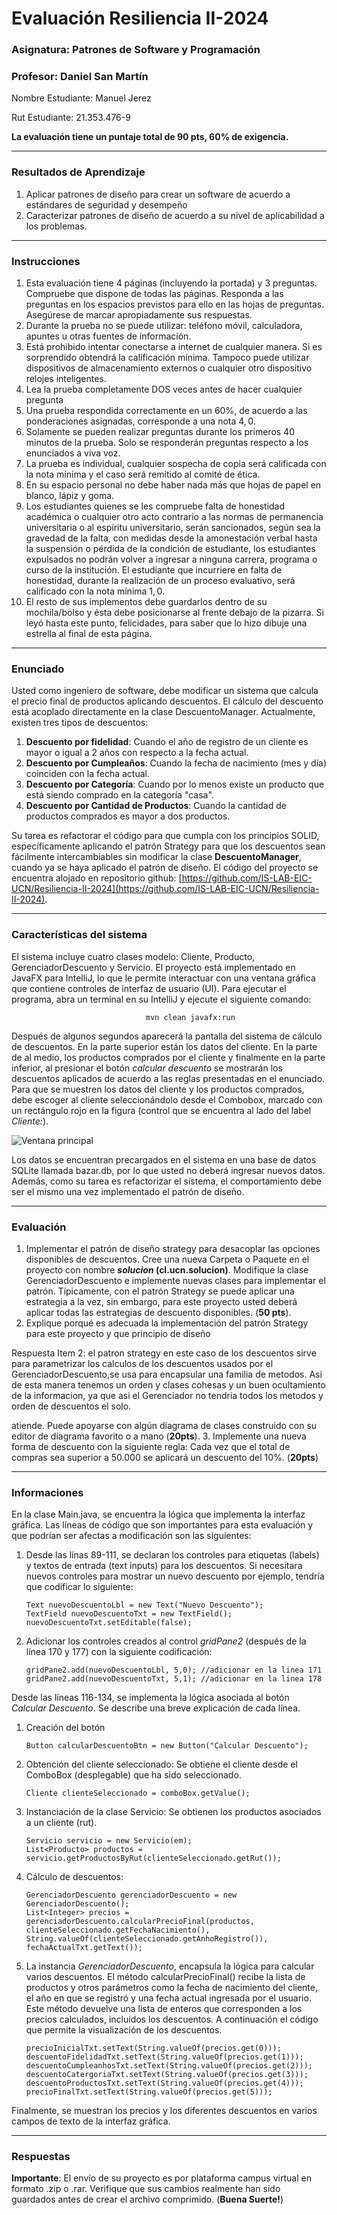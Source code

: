 # Evaluación Resiliencia II-2024

### Asignatura: Patrones de Software y Programación

### Profesor: Daniel San Martín

Nombre Estudiante: Manuel Jerez

Rut Estudiante: 21.353.476-9

**La evaluación tiene un puntaje total de 90 pts, 60% de exigencia.**
<hr>

### Resultados de Aprendizaje

1.	Aplicar patrones de diseño para crear un software de acuerdo a estándares de seguridad y desempeño
2.  Caracterizar patrones de diseño de acuerdo a su nivel de aplicabilidad a los problemas.

<hr>

### Instrucciones

1. Esta evaluación tiene $4$ páginas  (incluyendo la portada) y $3$ preguntas. Compruebe que dispone de todas las páginas. Responda a las preguntas en los espacios previstos para ello en las hojas de preguntas. Asegúrese de marcar apropiadamente sus respuestas.
2. Durante la prueba no se puede utilizar: teléfono móvil, calculadora, apuntes u otras fuentes de información.
3. Está prohibido intentar conectarse a internet de cualquier manera. Si es sorprendido obtendrá la calificación mínima. Tampoco puede utilizar dispositivos de almacenamiento externos o cualquier otro dispositivo relojes inteligentes.
4. Lea la prueba completamente DOS veces antes de hacer cualquier pregunta
5. Una prueba respondida correctamente en un $60\%$, de acuerdo a las ponderaciones asignadas, corresponde a una nota $4,0$.
6. Solamente se pueden realizar preguntas durante los primeros $40$ minutos de la prueba. Solo se responderán preguntas respecto a los enunciados a viva voz.
7. La prueba es individual, cualquier sospecha de copia será calificada con la nota mínima y el caso será remitido al comité de ética.
8. En su espacio personal no debe haber nada más que hojas de papel en blanco, lápiz y goma.
9. Los estudiantes quienes se les compruebe falta de honestidad académica o cualquier otro acto contrario a las normas de permanencia universitaria o al espíritu universitario, serán sancionados, según sea la gravedad de la falta, con medidas desde la amonestación verbal hasta la suspensión o pérdida de la condición de estudiante, los estudiantes expulsados no podrán volver a ingresar a ninguna carrera, programa o curso de la institución. El estudiante que incurriere en falta de honestidad, durante la realización de un proceso evaluativo, será calificado con la nota mínima $1,0$.
10. El resto de sus implementos debe guardarlos dentro de su mochila/bolso y ésta debe posicionarse al frente debajo de la pizarra. Si leyó hasta este punto, felicidades, para saber que lo hizo dibuje una estrella al final de esta página.

<hr>

### Enunciado

Usted como ingeniero de software, debe modificar un sistema que calcula el precio final de productos aplicando descuentos. 
El cálculo del descuento está acoplado directamente en la clase DescuentoManager. Actualmente, existen tres tipos de 
descuentos: 

1. **Descuento por fidelidad**: Cuando el año de registro de un cliente es mayor o igual a 2 años con respecto a la fecha
actual.
2. **Descuento por Cumpleaños**: Cuando la fecha de nacimiento (mes y día) coinciden con la fecha actual.
3. **Descuento por Categoría**: Cuando por lo menos existe un producto que está siendo comprado en la categoría "casa".
4. **Descuento por Cantidad de Productos**: Cuando la cantidad de productos comprados es mayor a dos productos.

Su tarea es refactorar el código para que cumpla con los principios SOLID, específicamente aplicando el patrón Strategy 
para que los descuentos sean fácilmente intercambiables sin modificar la clase **DescuentoManager**, cuando ya se haya aplicado
el patrón de diseño. El código del proyecto se encuentra alojado en repositorio github: [https://github.com/IS-LAB-EIC-UCN/Resiliencia-II-2024](https://github.com/IS-LAB-EIC-UCN/Resiliencia-II-2024).

<hr>

### Características del sistema

El sistema incluye cuatro clases modelo: Cliente, Producto, GerenciadorDescuento y Servicio. El proyecto está implementado 
en JavaFX para IntelliJ, lo que le permite interactuar con una ventana gráfica que contiene controles de interfaz de 
usuario (UI). Para ejecutar el programa, abra un terminal en su IntelliJ y ejecute el siguiente comando:

                                  mvn clean javafx:run

Después de algunos segundos aparecerá la pantalla del sistema de cálculo de descuentos. En la parte superior están
los datos del cliente. En la parte de al medio, los productos comprados por el cliente y finalmente en la parte 
inferior, al presionar el botón _calcular descuento_ se mostrarán los descuentos aplicados de acuerdo a las reglas
presentadas en el enunciado. Para que se muestren los datos del cliente y los productos comprados, debe escoger al cliente
seleccionándolo desde el Combobox, marcado con un rectángulo rojo en la figura (control que se encuentra al lado del label _Cliente:_).

![Ventana principal](imagenes/1.png)

Los datos se encuentran precargados en el sistema en una base de datos SQLite llamada bazar.db, por lo que usted no
deberá ingresar nuevos datos. Además, como su tarea es refactorizar el sistema, el comportamiento debe ser el mismo 
una vez implementado el patrón de diseño.

<hr>

### Evaluación

1. Implementar el patrón de diseño strategy para desacoplar las opciones disponibles de descuentos. Cree una nueva
Carpeta o Paquete en el proyecto con nombre **_solucion_ (cl.ucn.solucion)**. Modifique la clase GerenciadorDescuento
e implemente nuevas clases para implementar el patrón. Típicamente, con el patrón Strategy se puede aplicar una estrategia 
a la vez, sin embargo, para este proyecto usted deberá aplicar todas las estrategias de descuento disponibles. (**50 pts**).
2. Explique porqué es adecuada la implementación del patrón Strategy para este proyecto y que principio de diseño 

Respuesta Item 2: el patron strategy en este caso de los descuentos sirve para parametrizar los calculos de los descuentos usados por el GerenciadorDescuento,se usa para encapsular una familia de metodos.
Asi de esta manera tenemos un orden y clases cohesas y un buen ocultamiento de la informacion, ya que asi el Gerenciador no tendria todos los metodos y orden de descuentos el solo.

atiende. Puede apoyarse con algún diagrama de clases construido con su editor de diagrama favorito o a mano (**20pts**). 
3. Implemente una nueva forma de descuento con la siguiente regla: Cada vez que el total de compras sea superior a 50.000
se aplicará un descuento del 10%. (**20pts**)

<hr>

### Informaciones

En la clase Main.java, se encuentra la lógica que implementa la interfaz gráfica. Las líneas de código que son importantes 
para esta evaluación y que podrían ser afectas a modificación son las siguientes:

1. Desde las línas 89-111, se declaran los controles para etiquetas (labels) y textos de entrada (text inputs) para 
   los descuentos. Si necesitara nuevos controles para mostrar un nuevo descuento por ejemplo, tendría que codificar lo siguiente:
       
       Text nuevoDescuentoLbl = new Text("Nuevo Descuento");
       TextField nuevoDescuentoTxt = new TextField();
       nuevoDescuentoTxt.setEditable(false);
2. Adicionar los controles creados al control _gridPane2_ (después de la línea 170 y 177) con la siguiente codificación:

       gridPane2.add(nuevoDescuentoLbl, 5,0); //adicionar en la linea 171
       gridPane2.add(nuevoDescuentoTxt, 5,1); //adicionar en la linea 178

Desde las líneas 116-134, se implementa la lógica asociada al botón _Calcular Descuento_. Se describe una breve explicación
de cada línea.
        
1. Creación del botón
      
       Button calcularDescuentoBtn = new Button("Calcular Descuento");
2. Obtención del cliente seleccionado: Se obtiene el cliente desde el ComboBox (desplegable) que ha sido
     seleccionado.

       Cliente clienteSeleccionado = comboBox.getValue();
      
3. Instanciación de la clase Servicio: Se obtienen los productos asociados a un cliente (rut).
          
       Servicio servicio = new Servicio(em);
       List<Producto> productos = servicio.getProductosByRut(clienteSeleccionado.getRut());

    
4. Cálculo de descuentos: 
        
       GerenciadorDescuento gerenciadorDescuento = new GerenciadorDescuento();
       List<Integer> precios = gerenciadorDescuento.calcularPrecioFinal(productos,
       clienteSeleccionado.getFechaNacimiento(),
       String.valueOf(clienteSeleccionado.getAnhoRegistro()),
       fechaActualTxt.getText());
        
5. La instancia _GerenciadorDescuento_, encapsula la lógica para calcular varios descuentos. El método calcularPrecioFinal() 
recibe la lista de productos y otros parámetros como la fecha de nacimiento del cliente, el año en que se registró y una fecha 
actual ingresada por el usuario. Este método devuelve una lista de enteros que corresponden a los precios calculados, 
incluidos los descuentos. A continuación el código que permite la visualización de los descuentos.

       precioInicialTxt.setText(String.valueOf(precios.get(0)));
       descuentoFidelidadTxt.setText(String.valueOf(precios.get(1)));
       descuentoCumpleanhosTxt.setText(String.valueOf(precios.get(2)));
       descuentoCatergoriaTxt.setText(String.valueOf(precios.get(3)));
       descuentoProductosTxt.setText(String.valueOf(precios.get(4)));
       precioFinalTxt.setText(String.valueOf(precios.get(5)));

               
Finalmente, se muestran los precios y los diferentes descuentos en varios campos de texto de la 
             interfaz gráfica.

<hr>

### Respuestas 

**Importante**: El envío de su proyecto es por plataforma campus virtual en formato .zip o .rar. Verifique que sus cambios
realmente han sido guardados antes de crear el archivo comprimido. (**Buena Suerte!**)